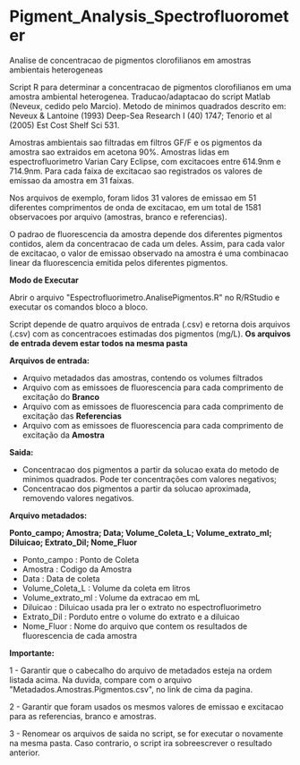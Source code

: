 # Pigment_Analysis_Spectrofluorometer
Analise de concentracao de pigmentos clorofilianos em amostras ambientais heterogeneas

Script R para determinar a concentracao de pigmentos clorofilianos em uma amostra ambiental heterogenea. 
Traducao/adaptacao do script Matlab (Neveux, cedido pelo Marcio). Metodo de minimos quadrados descrito em:
Neveux & Lantoine (1993) Deep-Sea Research I (40) 1747; Tenorio et al (2005) Est Cost Shelf Sci 531.

Amostras ambientais sao filtradas em filtros GF/F e os pigmentos da amostra sao extraidos em acetona 90%. 
Amostras lidas em espectrofluorimetro Varian Cary Eclipse, com excitacoes entre 614.9nm e 714.9nm. 
Para cada faixa de excitacao sao registrados os valores de emissao da amostra em 31 faixas.

Nos arquivos de exemplo, foram lidos 31 valores de emissao em 51 diferentes comprimentos de onda de excitacao, em um total de 1581 observacoes por arquivo (amostras, branco e referencias).

O padrao de fluorescencia da amostra depende dos diferentes pigmentos contidos, alem da concentracao de cada um deles.
Assim, para cada valor de excitacao, o valor de emissao observado na amostra é uma combinacao linear da fluorescencia emitida pelos diferentes pigmentos.

**Modo de Executar**

Abrir o arquivo "Espectrofluorimetro.AnalisePigmentos.R" no R/RStudio e executar os comandos bloco a bloco.

Script depende de quatro arquivos de entrada (.csv) e retorna dois arquivos (.csv) com as concentracoes estimadas dos pigmentos (mg/L). 
**Os arquivos de entrada devem estar todos na mesma pasta**
   
**Arquivos de entrada:**
- Arquivo metadados das amostras, contendo os volumes filtrados 
- Arquivo com as emissoes de fluorescencia para cada comprimento de excitação do **Branco**
- Arquivo com as emissoes de fluorescencia para cada comprimento de excitação das **Referencias**
- Arquivo com as emissoes de fluorescencia para cada comprimento de excitação da **Amostra**

**Saida:**

- Concentracao dos pigmentos a partir da solucao exata do metodo de minimos quadrados. Pode ter concentrações com valores negativos;
- Concentracao dos pigmentos a partir da solucao aproximada, removendo valores negativos.


**Arquivo metadados:**

**Ponto_campo; Amostra; Data; Volume_Coleta_L; Volume_extrato_ml; Diluicao; Extrato_Dil; Nome_Fluor**
- Ponto_campo       : Ponto de Coleta
- Amostra           : Codigo da Amostra
- Data              : Data de coleta
- Volume_Coleta_L   : Volume da coleta em litros
- Volume_extrato_ml : Volume da extracao em mL
- Diluicao          : Diluicao usada pra ler o extrato no espectrofluorimetro
- Extrato_Dil       : Porduto entre o volume do extrato e a diluicao
- Nome_Fluor        : Nome do arquivo que contem os resultados de fluorescencia de cada amostra


**Importante:**

1 - Garantir que o cabecalho do arquivo de metadados esteja na ordem listada acima. Na duvida, compare com o arquivo "Metadados.Amostras.Pigmentos.csv", no link de cima da pagina.

2 - Garantir que foram usados os mesmos valores de emissao e excitacao para as referencias, branco e amostras.

3 - Renomear os arquivos de saida no script, se for executar o novamente na mesma pasta. Caso contrario, o script ira sobreescrever o resultado anterior.
